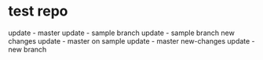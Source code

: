 # test repo
update - master
update - sample branch
update - sample branch new changes
update - master on sample
update - master new-changes
update -new branch
